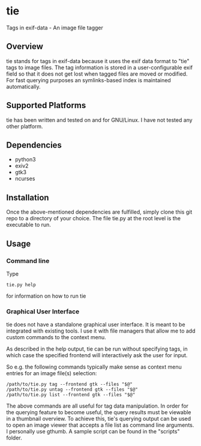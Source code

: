 # tie
Tags in exif-data - An image file tagger

## Overview
tie stands for tags in exif-data because it uses the exif data format to "tie" tags to image files.
The tag information is stored in a user-configurable exif field so that it does not get lost when tagged files are moved or modified.
For fast querying purposes an symlinks-based index is maintained automatically.

## Supported Platforms
tie has been written and tested on and for GNU/Linux. I have not tested any other platform.

## Dependencies
- python3
- exiv2
- gtk3
- ncurses

## Installation
Once the above-mentioned dependencies are fulfilled, simply clone this git repo to a directory of your choice.
The file tie.py at the root level is the executable to run.

## Usage
### Command line
Type
```
tie.py help
```
for information on how to run tie

### Graphical User Interface
tie does not have a standalone graphical user interface. It is meant to be integrated with existing tools.
I use it with file managers that allow me to add custom commands to the context menu.

As described in the help output, tie can be run without specifying tags, in which case the specified frontend will interactively ask the user for input.

So e.g. the following commands typically make sense as context menu entries for an image file(s) selection:
```
/path/to/tie.py tag --frontend gtk --files "$@"
/path/to/tie.py untag --frontend gtk --files "$@"
/path/to/tie.py list --frontend gtk --files "$@"
```
The above commands are all useful for tag data manipulation. In order for the querying feature to become useful, the query results must be viewable in a thumbnail overview. 
To achieve this, tie's querying output can be used to open an image viewer that accepts a file list as command line arguments.
I personally use gthumb. A sample script can be found in the "scripts" folder.
